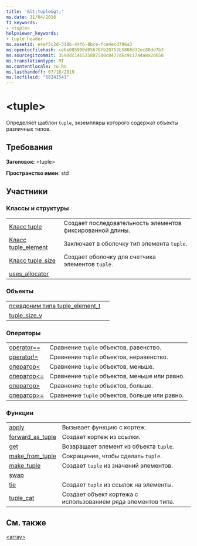 ```yaml
---
title: '&lt;tuple&gt;'
ms.date: 11/04/2016
f1_keywords:
- <tuple>
helpviewer_keywords:
- tuple header
ms.assetid: e4ef5c2d-318b-44f6-8bce-fce4ecd796a3
ms.openlocfilehash: ce6e005990d05676fb20752b5808d32ec88dd7b3
ms.sourcegitcommit: 3590dc146525807500c0477d6c9c17a4a8a2d658
ms.translationtype: MT
ms.contentlocale: ru-RU
ms.lasthandoff: 07/16/2019
ms.locfileid: "68241541"
---
```

# <a name="lttuplegt"></a>&lt;tuple&gt;

Определяет шаблон `tuple`, экземпляры которого содержат объекты различных типов.

## <a name="requirements"></a>Требования

**Заголовок:** \<tuple>

**Пространство имен:** std

## <a name="members"></a>Участники

### <a name="classes-and-structs"></a>Классы и структуры

|||
|-|-|
|[Класс tuple](../standard-library/tuple-class.md)|Создает последовательность элементов фиксированной длины.|
|[Класс tuple_element](../standard-library/tuple-element-class-tuple.md)|Заключает в оболочку тип элемента `tuple`.|
|[Класс tuple_size](../standard-library/tuple-size-class-tuple.md)|Создает оболочку для счетчика элементов `tuple`.|
|[uses_allocator](../standard-library/uses-allocator-structure.md)||

### <a name="objects"></a>Объекты

|||
|-|-|
|[псевдоним типа tuple_element_t](../standard-library/tuple-functions.md#tuple_element_t)||
|[tuple_size_v](../standard-library/tuple-functions.md#tuple_size_v)||

### <a name="operators"></a>Операторы

|||
|-|-|
|[operator==](../standard-library/tuple-operators.md#op_eq_eq)|Сравнение `tuple` объектов, равенство.|
|[operator!=](../standard-library/tuple-operators.md#op_neq)|Сравнение `tuple` объектов, неравенство.|
|[оператор<](../standard-library/tuple-operators.md#op_lt)|Сравнение `tuple` объектов, меньше.|
|[оператор<=](../standard-library/tuple-operators.md#op_lt_eq)|Сравнение `tuple` объектов, меньше или равно.|
|[оператор>](../standard-library/tuple-operators.md#op_gt)|Сравнение `tuple` объектов, больше.|
|[оператор>=](../standard-library/tuple-operators.md#op_gt_eq)|Сравнение `tuple` объектов, больше или равно.|

### <a name="functions"></a>Функции

|||
|-|-|
|[apply](../standard-library/tuple-functions.md#apply)|Вызывает функцию с кортеж.|
|[forward_as_tuple](../standard-library/tuple-functions.md#forward)|Создает кортеж из ссылки.|
|[get](../standard-library/tuple-functions.md#get)|Возвращает элемент из объекта `tuple`.|
|[make_from_tuple](../standard-library/tuple-functions.md#make_from_tuple)|Сокращение, чтобы сделать `tuple`.|
|[make_tuple](../standard-library/tuple-functions.md#make_tuple)|Создает `tuple` из значений элементов.|
|[swap](../standard-library/tuple-functions.md#swap)||
|[tie](../standard-library/tuple-functions.md#tie)|Создает `tuple` из ссылок на элементы.|
|[tuple_cat](../standard-library/tuple-functions.md#tuple_cat)|Создает объект кортежа с использованием ряда элементов типа.|

## <a name="see-also"></a>См. также

[\<array>](../standard-library/array.md)<br/>
